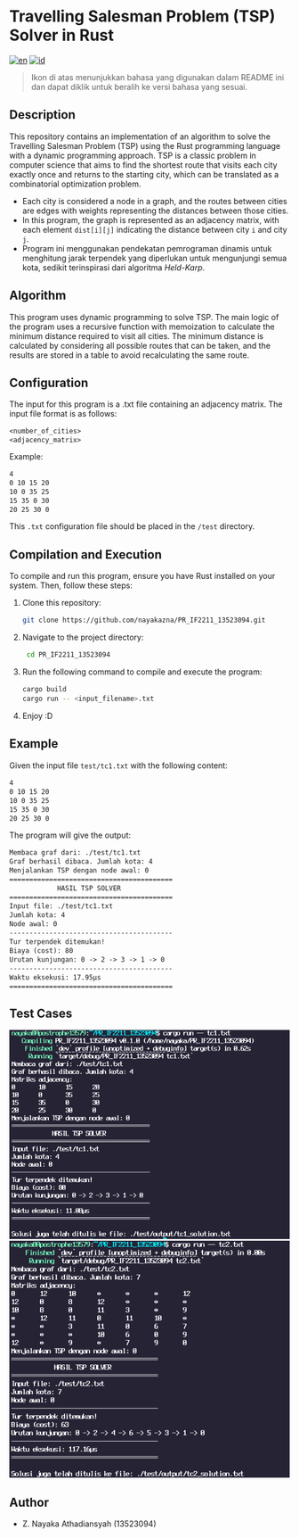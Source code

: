 # Travelling Salesman Problem (TSP) Solver in Rust
[![en](https://img.shields.io/badge/lang-en-red.svg)](https://github.com/nayakazna/PR_IF2211_13523094/blob/master/README.md)
[![id](https://img.shields.io/badge/lang-id-red.svg)](https://github.com/nayakazna/PR_IF2211_13523094/blob/master/README.id.md)

> Ikon di atas menunjukkan bahasa yang digunakan dalam README ini dan dapat diklik untuk beralih ke versi bahasa yang sesuai.

## Description
This repository contains an implementation of an algorithm to solve the Travelling Salesman Problem (TSP) using the Rust programming language with a dynamic programming approach. TSP is a classic problem in computer science that aims to find the shortest route that visits each city exactly once and returns to the starting city, which can be translated as a combinatorial optimization problem.
- Each city is considered a node in a graph, and the routes between cities are edges with weights representing the distances between those cities.
- In this program, the graph is represented as an adjacency matrix, with each element `dist[i][j]` indicating the distance between city `i` and city `j`.
- Program ini menggunakan pendekatan pemrograman dinamis untuk menghitung jarak terpendek yang diperlukan untuk mengunjungi semua kota, sedikit terinspirasi dari algoritma *Held-Karp*.

## Algorithm
This program uses dynamic programming to solve TSP. The main logic of the program uses a recursive function with memoization to calculate the minimum distance required to visit all cities. The minimum distance is calculated by considering all possible routes that can be taken, and the results are stored in a table to avoid recalculating the same route.

## Configuration
The input for this program is a .txt file containing an adjacency matrix. The input file format is as follows:


```
<number_of_cities>
<adjacency_matrix>
```

Example:

```
4
0 10 15 20
10 0 35 25
15 35 0 30
20 25 30 0
```

This `.txt` configuration file should be placed in the `/test` directory.

## Compilation and Execution
To compile and run this program, ensure you have Rust installed on your system. Then, follow these steps:

1. Clone this repository:
   ```bash
   git clone https://github.com/nayakazna/PR_IF2211_13523094.git
   ```
2. Navigate to the project directory:
   ```bash
    cd PR_IF2211_13523094
    ```
3. Run the following command to compile and execute the program:
   ```bash
   cargo build
   cargo run -- <input_filename>.txt
   ```
4. Enjoy :D

## Example
Given the input file `test/tc1.txt` with the following content:

```
4
0 10 15 20
10 0 35 25
15 35 0 30
20 25 30 0
```
The program will give the output:

```
Membaca graf dari: ./test/tc1.txt
Graf berhasil dibaca. Jumlah kota: 4
Menjalankan TSP dengan node awal: 0
=========================================
            HASIL TSP SOLVER             
=========================================
Input file: ./test/tc1.txt
Jumlah kota: 4
Node awal: 0
-----------------------------------------
Tur terpendek ditemukan!
Biaya (cost): 80
Urutan kunjungan: 0 -> 2 -> 3 -> 1 -> 0
-----------------------------------------
Waktu eksekusi: 17.95µs
=========================================
```

## Test Cases
![Hasil Eksekusi](./test/output/tc1.png)
![Hasil Eksekusi](./test/output/tc2.png)

## Author
- Z. Nayaka Athadiansyah (13523094)